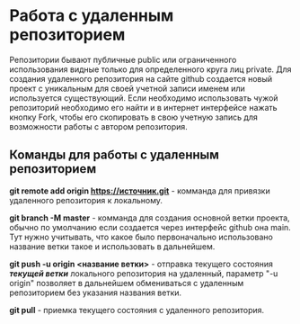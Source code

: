 # Работа с удаленным репозиторием

Репозитории бывают публичные public или ограниченного использования видные только для определенного круга лиц private.
Для создания удаленного репозитория на сайте github 
создается новый проект с уникальным для своей учетной записи именем или используется существующий. Если необходимо использовать чужой репозиторий необходимо его найти и в интернет интерфейсе нажать кнопку Fork, чтобы его скопировать в свою учетную запись для возможности работы с автором репозитория.

## Команды для работы с удаленным репозиторием

**git remote add origin <https://источник.git>** - комманда для привязки удаленного репозитория к локальному.

**git branch -M master** - комманда для создания основной ветки проекта, обычно по умолчанию если создается через интерфейс github она main. Тут нужно учитывать, что какое было первоначально использовано название ветки такое и использовать в дальнейшем.

**git push -u origin <название ветки>** - отправка текущего состояния ***текущей ветки*** локального репозитория на удаленный, параметр "-u origin" позволяет в дальнейшем обмениваться с удаленным репозиторием без указания названия ветки.

**git pull** - приемка текущего состояния с удаленного репозитория.
 